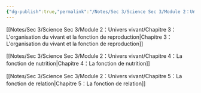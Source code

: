 ```yaml
---
{"dg-publish":true,"permalink":"/Notes/Sec 3/Science Sec 3/Module 2：Univers vivant/"}
---
```



[[Notes/Sec 3/Science Sec 3/Module 2：Univers vivant/Chapitre 3：L'organisation du vivant et la fonction de reproduction\|Chapitre 3：L'organisation du vivant et la fonction de reproduction]]

[[Notes/Sec 3/Science Sec 3/Module 2：Univers vivant/Chapitre 4：La fonction de nutrition\|Chapitre 4：La fonction de nutrition]]

[[Notes/Sec 3/Science Sec 3/Module 2：Univers vivant/Chapitre 5：La fonction de relation\|Chapitre 5：La fonction de relation]]
